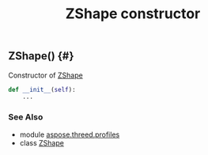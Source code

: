 ﻿---
title: ZShape constructor
second_title: Aspose.3D for Python via .NET API References
description: 
type: docs
weight: 10
url: /python-net/aspose.threed.profiles/zshape/__init__/
is_root: false
---

## ZShape() {#}

Constructor of [ZShape](/3d/python-net/aspose.threed.profiles/zshape)



```python
def __init__(self):
    ...
```





### See Also
* module [aspose.threed.profiles](../../)
* class [ZShape](/3d/python-net/aspose.threed.profiles/zshape)
